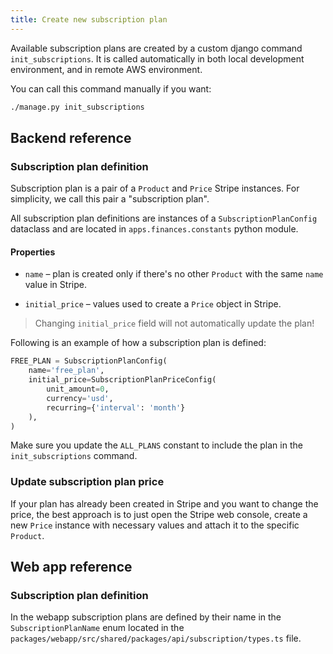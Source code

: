 ```yaml
--- 
title: Create new subscription plan
---
```


Available subscription plans are created by a custom django command
`init_subscriptions`. It is called automatically in both local development environment, and in remote AWS environment.

You can call this command manually if you want:
```sh
./manage.py init_subscriptions
```

## Backend reference

### Subscription plan definition

Subscription plan is a pair of a `Product` and `Price` Stripe instances. For 
simplicity, we call this pair a "subscription plan".

All subscription plan definitions are instances of a `SubscriptionPlanConfig`
dataclass and are located in `apps.finances.constants` python module.

#### Properties

- `name` – plan is created only if there's no other `Product` with the same
  `name` value in Stripe.

- `initial_price` – values used to create a `Price` object in Stripe.

> Changing `initial_price` field will not automatically update the plan!

Following is an example of how a subscription plan is defined:

```python
FREE_PLAN = SubscriptionPlanConfig(
    name='free_plan',
    initial_price=SubscriptionPlanPriceConfig(
        unit_amount=0,
        currency='usd',
        recurring={'interval': 'month'}
    ),
)
```

Make sure you update the `ALL_PLANS` constant to include the plan in the
`init_subscriptions` command.

### Update subscription plan price

If your plan has already been created in Stripe and you want to change the price,
the best approach is to just open the Stripe web console, create a new `Price`
instance with necessary values and attach it to the specific `Product`.

## Web app reference

### Subscription plan definition

In the webapp subscription plans are defined by their name in the
`SubscriptionPlanName` enum located in the `packages/webapp/src/shared/packages/api/subscription/types.ts` 
file.
